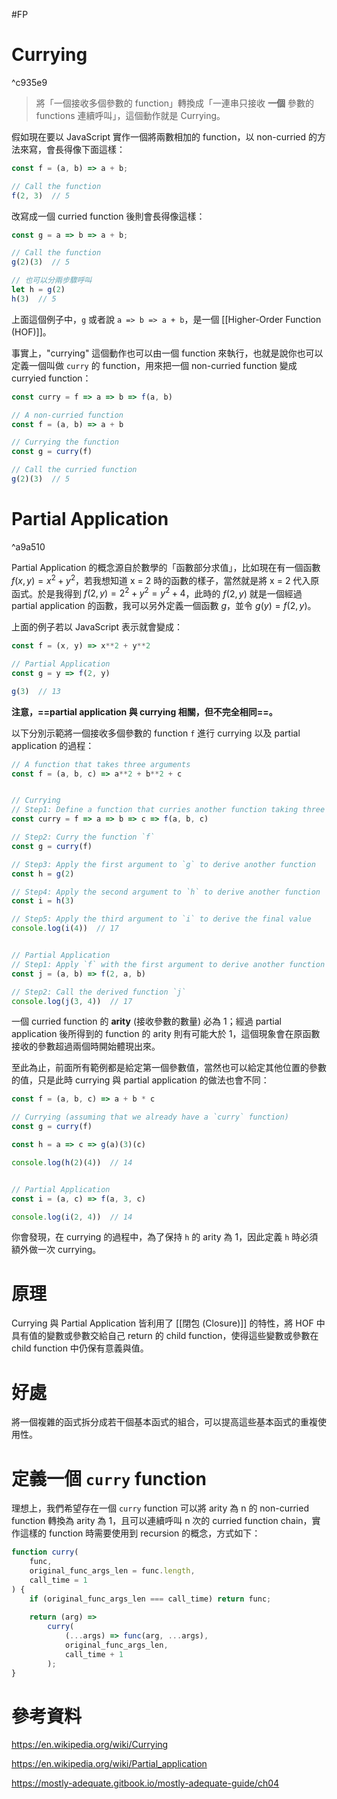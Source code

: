 #FP

# Currying

^c935e9

>將「一個接收多個參數的 function」轉換成「一連串只接收 **一個** 參數的 functions 連續呼叫」，這個動作就是 Currying。

假如現在要以 JavaScript 實作一個將兩數相加的 function，以 non-curried 的方法來寫，會長得像下面這樣：

```JavaScript
const f = (a, b) => a + b;

// Call the function
f(2, 3)  // 5
```

改寫成一個 curried function 後則會長得像這樣：

```JavaScript
const g = a => b => a + b;

// Call the function
g(2)(3)  // 5

// 也可以分兩步驟呼叫
let h = g(2)
h(3)  // 5
```

上面這個例子中，`g` 或者說 `a => b => a + b`，是一個 [[Higher-Order Function (HOF)]]。

事實上，"currying" 這個動作也可以由一個 function 來執行，也就是說你也可以定義一個叫做 `curry` 的 function，用來把一個 non-curried function 變成 curryied function：

```JavaScript
const curry = f => a => b => f(a, b)

// A non-curried function
const f = (a, b) => a + b

// Currying the function
const g = curry(f)

// Call the curried function
g(2)(3)  // 5
```

# Partial Application

^a9a510

Partial Application 的概念源自於數學的「函數部分求值」，比如現在有一個函數 $f(x, y) = x^2 + y^2$，若我想知道 x = 2 時的函數的樣子，當然就是將 x = 2 代入原函式。於是我得到 $f(2, y) = 2^2 + y^2 = y^2 + 4$，此時的 $f(2, y)$ 就是一個經過 partial application 的函數，我可以另外定義一個函數 $g$，並令 $g(y) = f(2, y)$。

上面的例子若以 JavaScript 表示就會變成：

```JavaScript
const f = (x, y) => x**2 + y**2

// Partial Application
const g = y => f(2, y)

g(3)  // 13
```

**注意，==partial application 與 currying 相關，但不完全相同==。**

以下分別示範將一個接收多個參數的 function `f` 進行 currying 以及 partial application 的過程：

```JavaScript
// A function that takes three arguments
const f = (a, b, c) => a**2 + b**2 + c


// Currying
// Step1: Define a function that curries another function taking three args
const curry = f => a => b => c => f(a, b, c)

// Step2: Curry the function `f`
const g = curry(f)

// Step3: Apply the first argument to `g` to derive another function
const h = g(2)

// Step4: Apply the second argument to `h` to derive another function
const i = h(3)

// Step5: Apply the third argument to `i` to derive the final value
console.log(i(4))  // 17


// Partial Application
// Step1: Apply `f` with the first argument to derive another function
const j = (a, b) => f(2, a, b)

// Step2: Call the derived function `j`
console.log(j(3, 4))  // 17
```

一個 curried function 的 **arity** (接收參數的數量) 必為 1；經過 partial application 後所得到的 function 的 arity 則有可能大於 1，這個現象會在原函數接收的參數超過兩個時開始體現出來。

至此為止，前面所有範例都是給定第一個參數值，當然也可以給定其他位置的參數的值，只是此時 currying 與 partial application 的做法也會不同：

```JavaScript
const f = (a, b, c) => a + b * c

// Currying (assuming that we already have a `curry` function)
const g = curry(f)

const h = a => c => g(a)(3)(c)

console.log(h(2)(4))  // 14


// Partial Application
const i = (a, c) => f(a, 3, c)

console.log(i(2, 4))  // 14
```

你會發現，在 currying 的過程中，為了保持 `h` 的 arity 為 1，因此定義 `h` 時必須額外做一次 currying。

# 原理

Currying 與 Partial Application 皆利用了 [[閉包 (Closure)]] 的特性，將 HOF 中具有值的變數或參數交給自己 return 的 child function，使得這些變數或參數在 child function 中仍保有意義與值。

# 好處

將一個複雜的函式拆分成若干個基本函式的組合，可以提高這些基本函式的重複使用性。

# 定義一個 `curry` function

理想上，我們希望存在一個 `curry` function 可以將 arity 為 n 的 non-curried function 轉換為 arity 為 1，且可以連續呼叫 n 次的 curried function chain，實作這樣的 function 時需要使用到 recursion 的概念，方式如下：

```JavaScript
function curry(
	func,
	original_func_args_len = func.length,
	call_time = 1
) {
	if (original_func_args_len === call_time) return func;
	
	return (arg) =>
		curry(
			(...args) => func(arg, ...args),
			original_func_args_len,
			call_time + 1
		);
}
```

# 參考資料

https://en.wikipedia.org/wiki/Currying

https://en.wikipedia.org/wiki/Partial_application

https://mostly-adequate.gitbook.io/mostly-adequate-guide/ch04